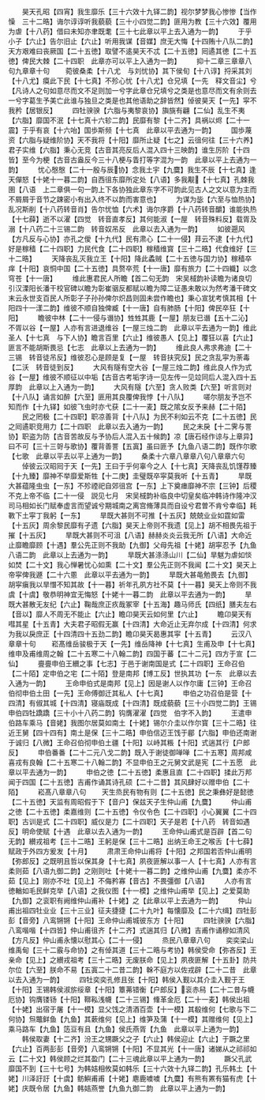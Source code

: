 <!-- { "loadSidebar": true } -->
　　昊天孔昭【四宵】我生靡乐【三十六效十九铎二韵】视尔梦梦我心惨惨【当作懆　三十二晧】诲尔谆谆听我藐藐【三十小四觉二韵】匪用为教【三十六效】覆用为虐【十八药】借曰未知亦聿既耄【三十七此章以平上去入通为一韵】
　　于乎小子【六止】告尔旧止【六止】听用我谋【音媒】庶无大悔【十四贿十八队二韵】天方艰难曰丧厥国【二十五徳】取譬不逺昊天不忒【二十五徳】囘遹其徳【二十五徳】俾民大棘【二十四职　此章亦可以平上入通为一韵】
　　抑十二章三章章八句九章章十句
　　菀彼桑柔【十八尤　与刘忧协】其下侯旬【十八谆】捋采其刘【十八尤】瘼此下民【十七真】不殄心忧【十八尤】仓兄填【一先　释文音尘】兮【凡诗人之句如意尽而文不足则加一兮字此章仓兄填兮之类是也意尽而文有余则去一兮字葛生予美亡此谁与独旦之类是也其他语助之辞皆然】倬彼昊天【一先】寜不我矜【居银反】
　　四牡骙骙【六脂与夷黎哀协】旟旐有翩【二仙】乱生不夷【六脂】靡国不泯【十七真十六轸二韵】民靡有黎【十二齐】具祸以烬【二十一震】于乎有哀【十六咍】国歩斯频【十七真　此章以平去通为一韵】
　　国歩蔑资【六脂与疑维阶协】天不我将【十阳】靡所止疑【七之】云徂何往【三十六养】君子实维【六脂】秉心无竞【古音其亮反后人混入四十三映韵】谁生厉阶【十四皆】至今为梗【古音古盎反今三十八梗与眚打等字混为一韵　此章以平上去通为一韵】
　　忧心慇慇【二十一殷与辰协】念我土宇【九麌】我生不辰【十七真】逢天僤怒【十姥十一暮二韵】自西徂东靡所定处【八语】多我觏【十七真】孔棘我圉【八语　上二章俱一句一韵上下各协独此章东字不可韵此见古人之文以意为主而不屑屑于音节之踈密小有出入终不以韵而害意也】
　　为谋为毖【六至与恤热协】乱况斯削【十八药转音肖】告尔忧恤【六术】诲尔序爵【十八药转音釂】谁能执热【十七薛】逝不以濯【四觉　转音直孝反】其何能淑【一屋　转音殊料反】载胥及溺【十八药二十三锡二韵　转音奴吊反　此章以去入通为一韵】
　　如彼遡风【方凡反与心协】亦孔之僾【十九代】民有肃心【二十一侵】荓云不逮【十九代】好是稼穑【二十四职】力民代食【二十四职】稼穑维寳【三十二晧】代食维好【三十二晧】
　　天降丧乱灭我立王【十阳】降此蟊贼【二十五徳与国力协】稼穑卒痒【十阳】哀恫中国【二十五徳】具赘卒荒【十一唐】靡有旅力【二十四軄】以念穹苍【十一唐】
　　维此惠君民人所瞻【首二句无韵　宋吴棫韵补读瞻为诸良切引汉溧阳长潘干校官碑以瞻为彰崔骃反都赋以瞻为障二证愚未敢以为然考潘干碑文末云永世支百民人所彰子子孙孙俾尔炽昌则固未尝作瞻也】秉心宣犹考慎其相【十阳四十一漾二韵】维彼不顺自独俾臧【十一唐】自有肺肠【十阳】俾民卒狂【十阳】
　　瞻彼中林【二十一侵与谮协】甡甡其鹿【一屋】朋友已谮【五十二沁】不胥以谷【一屋】人亦有言进退维谷【一屋三烛二韵　此章以平去通为一韵】维此圣人【十七真　与下人协】瞻言百里【六止】维彼愚人【见上】覆狂以喜【六止】匪言不能胡斯畏忌【七志　此章以上去通为一韵】
　　维此良人弗求弗迪【二十三锡　转音徒吊反】维彼忍心是顾是复【一屋　转音扶究反】民之贪乱寜为荼毒【二沃　转音徒到反】
　　大风有隧有空大谷【一屋三烛二韵】维此良人作为式谷【一屋】维彼不顺征以中垢【古音古考垢字诗一见左传一见竝同后人混入四十五厚韵　此章以上入通为一韵】
　　大风有隧【六至】贪人败类【六至】听言则对【十八队】诵言如醉【六至】匪用其良覆俾我悖【十八队】
　　嗟尔朋友予岂不知而作【十九铎】如彼飞虫时亦弋获【二十一麦】既之隂女反予来赫【二十陌】
　　民之罔极【二十四职】职凉善背【十八队】为民不利如云不克【二十五徳】民之囘遹职竞用力【二十四职　此章以去入通为一韵】
　　民之未戾【十二霁与詈协】职盗为防【古音苦故反与予协后人混入五十候韵】凉【唐石经作谅与上章异】曰不可【三十三哿与歌协】覆背善詈【五寘】虽曰匪予【九鱼八语二韵】既作尔歌【七歌　此章以平去以平上通为一韵】
　　桑柔十六章八章章八句八章章六句
　　倬彼云汉昭囘于天【一先】王曰于乎何辜今之人【十七真】天降丧乱饥馑荐臻【十九臻】靡神不举靡爱斯牲【十二庚】圭璧既卒寜莫我听【十五青】
　　旱既大甚蕴隆虫虫【一东】不殄禋祀自郊徂宫【一东】上下奠瘗靡神不宗【三钟】后稷不克上帝不临【二十一侵　説见七月　宋吴棫韵补临良中切皇矣临冲韩诗作隆冲汉司马相如长门赋奉虚言而望诚兮期城南之离宫脩薄具而自设兮君曽不肯兮幸临】耗斁下土寜丁我躬【一东】
　　旱既大甚则不可推【十五灰】兢兢业业如霆如雷【十五灰】周余黎民靡有孑遗【六脂】昊天上帝则不我遗【见上】胡不相畏先祖于摧【十五灰】
　　旱既大甚则不可沮【八语】赫赫炎炎云我无所【八语】大命近止靡瞻靡顾【十遇】羣公先正则不我助【九御】父母先祖【十姥】胡寜忍予【九鱼八语二韵　此章以上去通为一韵】
　　旱既大甚涤涤山川【二仙】旱魃为虐如惔如焚【二十文】我心惮暑忧心如熏【二十文】羣公先正则不我闻【二十文】昊天上帝寜俾我遯【二十六慁　此章以平去通为一韵】
　　旱既大甚黾勉畏去【九御】胡寜瘨我以旱憯不知其故【十一暮】祈年孔夙方社不莫【十一暮】昊天上帝则不我虞【十虞】敬恭明神宜无悔怒【十姥十一暮二韵　此章以平去通为一韵】
　　旱既大甚散无友纪【六止】鞠哉庶正疚哉冢宰【十五海】趣马师氏【四纸】膳夫左右【音以】靡人不周无不能止【六止】瞻卬昊天云如何里【六止】
　　瞻卬昊天有嘒其星【十五青】大夫君子昭假无赢【十四清】大命近止无弃尔成【十四清】何求为我以戾庶正【十四清四十五劲二韵】瞻卬昊天曷惠其寜【十五青】
　　云汉八章章十句
　　崧髙维岳骏极于天【一先】维岳降神【十七真】生甫及申【十七真】维申及甫维周之翰【二十五寒二十八翰二韵】四国于蕃【二十二元】四方于宣【二仙】
　　亹亹申伯王纉之事【七志】于邑于谢南国是式【二十四职】王命召伯【二十陌】定申伯之宅【二十陌】登是南邦【博工反】世执其功【一东　此章以去入通为一韵】
　　王命申伯式是南邦【见上】因是谢人以作尔庸【三钟】王命召伯彻申伯土田【一先】王命傅御迁其私人【十七真】
　　申伯之功召伯是营【十四清】有俶其城【十四清】寝庙既成【十四清】既成藐藐【三十小四觉二韵】王锡申伯四牡蹻蹻【三十小十八药二韵】钩膺濯濯【四觉　伯字不入韵】
　　王遣申伯路车乘马【音姥】我图尔居莫如南土【十姥】锡尔介圭以作尔寳【三十二晧】往近王舅【四十四有】南土是保【三十二晧】申伯信迈王饯于郿【六脂】申伯还南谢于诚归【八微】王命召伯彻申伯土疆【十阳】以峙其粻【十阳】式遄其行【户郎反】
　　申伯番番【二十二元八戈二韵】既入于谢徒御啴啴【二十五寒】周邦咸喜戎有良翰【二十五寒二十八翰二韵】不显申伯王之元舅文武是宪【二十五愿　此章以平去通为一韵】
　　申伯之徳【二十五徳】柔惠且直【二十四职】揉此万邦闻于四国【二十五徳】吉甫作诵其诗孔硕【二十二昔】其风肆好以赠申伯【二十陌】
　　崧髙八章章八句
　　天生烝民有物有则【二十五徳】民之秉彝好是懿徳【二十五徳】天监有周昭假于下【音户】保兹天子生仲山甫【九麌】
　　仲山甫之徳【二十五徳】柔嘉维则【二十五徳】令仪令色【二十四职】小心翼翼【二十四职】古训是式【二十四职】威仪是力【二十四职】天子是若【十八药　转音如遇反】明命使赋【十遇　此章以去入通为一韵】
　　王命仲山甫式是百辟【首二句无韵】纉戎祖考【三十二晧】王躬是保【三十二晧】出纳王命王之喉舌【十七薛】赋政于外四方爰发【十月】
　　肃肃王命仲山甫将【十阳】之邦国若否仲山甫明【弥郎反】之既明且哲以保其身【十七真】夙夜匪解以事一人【十七真】人亦有言柔则茹【八语九御二韵】之刚则吐【十姥十一暮二韵】之维仲山甫【九麌】柔亦不茹【见上】刚亦不吐【见上】不侮矜寡【音古】不畏彊御【八语】
　　人亦有言徳輶如毛民鲜克举【八语】之我仪图【十一模】之维仲山甫举【见上】之爱莫助【九御】之衮职有阙维仲山甫补【十姥】之【此章以平上去通为一韵】
　　仲山甫出祖四牡业业【三十三业】征夫捷捷【二十九叶】每懐靡及【二十六缉】四牡彭彭【音旁】八鸾锵锵【十阳】王命仲山甫城彼东方【十阳】
　　四牡骙骙【六脂】八鸾喈喈【十四皆】仲山甫徂齐【十二齐】式遄其归【八微】吉甫作诵穆如清风【方凡反】仲山甫永懐以慰其心【二十一侵】
　　烝民八章章八句
　　奕奕梁山维禹甸【三十二霰与命协】之有倬其道【三十二晧与考协】韩侯受命【弥吝反】王亲命【见上】之纉戎祖考【三十二晧】无废朕命【见上】夙夜匪解【十五卦】防共尔位【六至】朕命不易【五寘二十二昔二韵】榦不庭方以佐戎辟【二十二昔　此章以去入通为一韵】
　　四牡奕奕孔修且张【十阳】韩侯入觐以其介圭入觐于王【十阳】王锡韩侯淑旂绥章【十阳】簟茀错衡【户郎反】衮赤舄【二十二昔与幭厄协】钩膺镂钖【十阳】鞹鞃浅幭【二十三锡】鞗革金厄【二十一麦】韩侯出祖【十姥】出宿于屠【十一模】显父饯之清酒百壶【十一模】其殽维何【七歌与下二何协】炰鼈鲜鱼【九鱼】其蔌维何【见上】维笋及蒲【十一模】其赠维何【见上】乘马路车【九鱼】笾豆有且【九鱼】侯氏燕胥【九鱼　此章以平上通为一韵】
　　韩侯取妻【十二齐】汾王之甥蹶父之子【六止】韩侯迎止【六止】于蹶之里【六止】百两彭彭【音旁】八鸾锵锵【十阳】不显其光【十一唐】诸娣从之祁祁如云【二十文】韩侯顾之烂其盈门【二十三魂此章以平上通为一韵】
　　蹶父孔武靡国不到【三十七号】为韩姞相攸莫如韩乐【三十六效十九铎二韵】孔乐韩土【十姥】川泽訏訏【十虞】鲂鱮甫甫【十姥】麀鹿噳噳【九麌】有熊有罴有猫有虎【十姥】庆既令居【九鱼】韩姞燕誉【九鱼九御二韵　此章以平上通为一韵】
